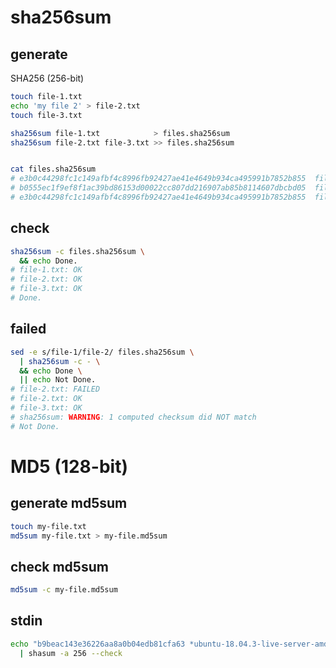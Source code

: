 # sha256sum
## generate 
SHA256 (256-bit)
```bash
touch file-1.txt
echo 'my file 2' > file-2.txt
touch file-3.txt

sha256sum file-1.txt            > files.sha256sum
sha256sum file-2.txt file-3.txt >> files.sha256sum


cat files.sha256sum 
# e3b0c44298fc1c149afbf4c8996fb92427ae41e4649b934ca495991b7852b855  file-1.txt
# b0555ec1f9ef8f1ac39bd86153d00022cc807dd216907ab85b8114607dbcbd05  file-2.txt
# e3b0c44298fc1c149afbf4c8996fb92427ae41e4649b934ca495991b7852b855  file-3.txt
```


## check
```bash
sha256sum -c files.sha256sum \
  && echo Done.
# file-1.txt: OK
# file-2.txt: OK
# file-3.txt: OK
# Done.
```


## failed
```bash
sed -e s/file-1/file-2/ files.sha256sum \
  | sha256sum -c - \
  && echo Done \
  || echo Not Done.
# file-2.txt: FAILED
# file-2.txt: OK
# file-3.txt: OK
# sha256sum: WARNING: 1 computed checksum did NOT match
# Not Done.
```


# MD5 (128-bit)

## generate md5sum 
```bash
touch my-file.txt
md5sum my-file.txt > my-file.md5sum
```


## check md5sum
```bash
md5sum -c my-file.md5sum
```


## stdin
```bash
echo "b9beac143e36226aa8a0b04edb81cfa63 *ubuntu-18.04.3-live-server-amd64.iso" \
  | shasum -a 256 --check
```
